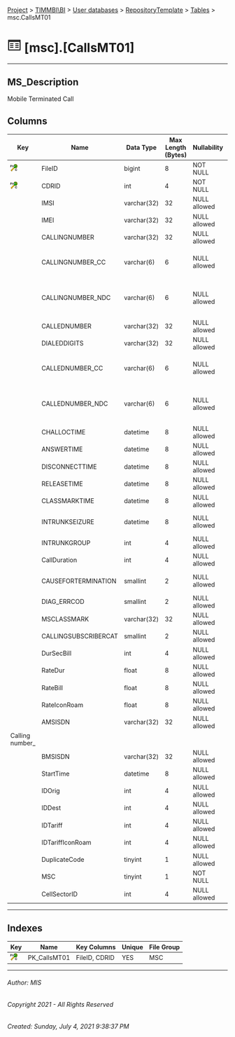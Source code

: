 #### 

[Project](../../../../index.md) > [TIMMBI\\BI](../../../index.md) > [User databases](../../index.md) > [RepositoryTemplate](../index.md) > [Tables](Tables.md) > msc.CallsMT01

# ![Tables](../../../../Images/Table32.png) [msc].[CallsMT01]

---

## <a name="#description"></a>MS_Description

Mobile Terminated Call 

## <a name="#columns"></a>Columns

| Key | Name | Data Type | Max Length (Bytes) | Nullability | Description |
|---|---|---|---|---|---|
| [![Cluster Primary Key PK_CallsMT01: FileID\CDRID](../../../../Images/pkcluster.png)](#indexes) | FileID | bigint | 8 | NOT NULL | _Mediation File ID_ |
| [![Cluster Primary Key PK_CallsMT01: FileID\CDRID](../../../../Images/pkcluster.png)](#indexes) | CDRID | int | 4 | NOT NULL | _Mediation CDR ID_ |
|  | IMSI | varchar(32) | 32 | NULL allowed | _IMSI_ |
|  | IMEI | varchar(32) | 32 | NULL allowed | _IMEI_ |
|  | CALLINGNUMBER | varchar(32) | 32 | NULL allowed | _Calling Number_ |
|  | CALLINGNUMBER_CC | varchar(6) | 6 | NULL allowed | _Calling Number Country Code_ |
|  | CALLINGNUMBER_NDC | varchar(6) | 6 | NULL allowed | _Calling Number Network Destination Code_ |
|  | CALLEDNUMBER | varchar(32) | 32 | NULL allowed | _Called Number_ |
|  | DIALEDDIGITS | varchar(32) | 32 | NULL allowed | _Dialed Digits_ |
|  | CALLEDNUMBER_CC | varchar(6) | 6 | NULL allowed | _Called Number Country Code_ |
|  | CALLEDNUMBER_NDC | varchar(6) | 6 | NULL allowed | _Called Number Network Destination Code_ |
|  | CHALLOCTIME | datetime | 8 | NULL allowed | _Seizure datetime_ |
|  | ANSWERTIME | datetime | 8 | NULL allowed | _Answer datetime_ |
|  | DISCONNECTTIME | datetime | 8 | NULL allowed | _Disconnect datetime_ |
|  | RELEASETIME | datetime | 8 | NULL allowed | _Release datetime_ |
|  | CLASSMARKTIME | datetime | 8 | NULL allowed |  |
|  | INTRUNKSEIZURE | datetime | 8 | NULL allowed | _In Trunk Seizure datetime_ |
|  | INTRUNKGROUP | int | 4 | NULL allowed | _In Trunk Group_ |
|  | CallDuration | int | 4 | NULL allowed | _Call Duration (seconds)_ |
|  | CAUSEFORTERMINATION | smallint | 2 | NULL allowed | _Call termination reason_ |
|  | DIAG_ERRCOD | smallint | 2 | NULL allowed | _Call Diagnostics _ |
|  | MSCLASSMARK | varchar(32) | 32 | NULL allowed |  |
|  | CALLINGSUBSCRIBERCAT | smallint | 2 | NULL allowed |  |
|  | DurSecBill | int | 4 | NULL allowed |  |
|  | RateDur | float | 8 | NULL allowed |  |
|  | RateBill | float | 8 | NULL allowed |  |
|  | RateIconRoam | float | 8 | NULL allowed |  |
|  | AMSISDN | varchar(32) | 32 | NULL allowed | _
Calling number_ |
|  | BMSISDN | varchar(32) | 32 | NULL allowed | _Called Number_ |
|  | StartTime | datetime | 8 | NULL allowed | _Start time_ |
|  | IDOrig | int | 4 | NULL allowed | _A MSISDN classification_ |
|  | IDDest | int | 4 | NULL allowed | _B MSISDN classification_ |
|  | IDTariff | int | 4 | NULL allowed |  |
|  | IDTariffIconRoam | int | 4 | NULL allowed |  |
|  | DuplicateCode | tinyint | 1 | NULL allowed |  |
|  | MSC | tinyint | 1 | NOT NULL |  |
|  | CellSectorID | int | 4 | NULL allowed |  |


---

## <a name="#indexes"></a>Indexes

| Key | Name | Key Columns | Unique | File Group |
|---|---|---|---|---|
| [![Cluster Primary Key PK_CallsMT01: FileID\CDRID](../../../../Images/pkcluster.png)](#indexes) | PK_CallsMT01 | FileID, CDRID | YES | MSC |


---

###### Author:  MIS

###### Copyright 2021 - All Rights Reserved

###### Created: Sunday, July 4, 2021 9:38:37 PM


